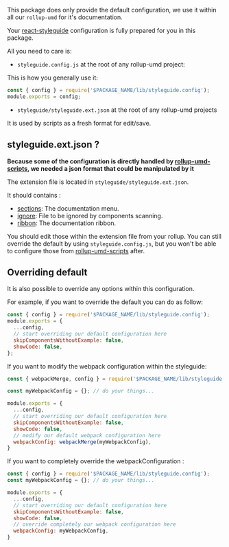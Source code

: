 This package does only provide the default configuration, we use it within all our `rollup-umd` for it's documentation.

Your [react-styleguide](https://react-styleguidist.js.org/) configuration is fully prepared for you in this package.

All you need to care is:
 
- `styleguide.config.js` at the root of any rollup-umd project:

This is how you generally use it: 

```js static
const { config } = require('$PACKAGE_NAME/lib/styleguide.config');
module.exports = config;
```

- `styleguide/styleguide.ext.json` at the root of any rollup-umd projects

It is used by scripts as a fresh format for edit/save.

## styleguide.ext.json ?

**Because some of the configuration is directly handled by [rollup-umd-scripts](http://dev-tools.yeutech.com/rollup-umd-scripts), we needed a json format that could be manipulated by it**

The extension file is located in `styleguide/styleguide.ext.json`.

It should contains :

- [sections](https://react-styleguidist.js.org/docs/configuration.html#sections): The documentation menu.
- [ignore](https://react-styleguidist.js.org/docs/configuration.html#ignore): File to be ignored by components scanning.
- [ribbon](https://react-styleguidist.js.org/docs/configuration.html#ribbon): The documentation ribbon.

You should edit those within the extension file from your rollup. You can still override the default by using `styleguide.config.js`, but you won't be able to configure those from [rollup-umd-scripts](http://dev-tools.yeutech.com/rollup-umd-scripts) after. 

## Overriding default

It is also possible to override any options within this configuration.

For example, if you want to override the default you can do as follow:

```js static
const { config } = require('$PACKAGE_NAME/lib/styleguide.config');
module.exports = {
  ...config,
  // start overriding our default configuration here
  skipComponentsWithoutExample: false,
  showCode: false,
};
```

If you want to modify the webpack configuration within the styleguide:

```js static
const { webpackMerge, config } = require('$PACKAGE_NAME/lib/styleguide.config');

const myWebpackConfig = {}; // do your things...

module.exports = {
  ...config,
  // start overriding our default configuration here
  skipComponentsWithoutExample: false,
  showCode: false,
  // modify our default webpack configuration here
  webpackConfig: webpackMerge(myWebpackConfig),
}
```

If you want to completely override the webpackConfiguration :

```js static
const { config } = require('$PACKAGE_NAME/lib/styleguide.config');
const myWebpackConfig = {}; // do your things...

module.exports = {
  ...config,
  // start overriding our default configuration here
  skipComponentsWithoutExample: false,
  showCode: false,
  // override completely our webpack configuration here
  webpackConfig: myWebpackConfig,
}
``` 
